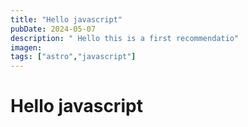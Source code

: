 ```yaml
---
title: "Hello javascript"
pubDate: 2024-05-07
description: " Hello this is a first recommendatio"
imagen:
tags: ["astro","javascript"]
---
```


# Hello javascript